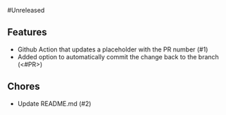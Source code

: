 #Unreleased

## Features

- Github Action that updates a placeholder with the PR number (#1)
- Added option to automatically commit the change back to the branch (<#PR>)

## Chores

- Update README.md (#2)
